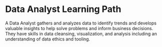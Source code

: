 # Data Analyst Learning Path

A Data Analyst gathers and analyzes data to identify trends and develops valuable insights to help solve problems and inform business decisions. They have skills in data cleansing, visualization, and analysis including an understanding of data ethics and tooling.

